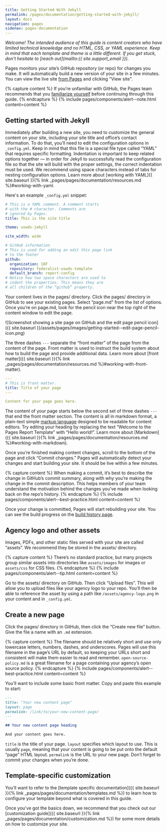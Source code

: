 ```yaml
---
title: Getting Started With Jekyll
permalink: /pages/documentation/getting-started-with-jekyll/
layout: docs
navigation: pages
sidenav: pages-documentation
---
```


_Welcome! The intended audience of this guide is content creators who have
limited technical knowledge and no HTML, CSS, or YAML experience. Keep in mind
that each template and theme is a little different. If you get stuck, don't
hesitate to [reach out](mailto:{{ site.support_email }})._

Pages monitors your site’s GitHub repository (or repo) for changes you
make. It will automatically build a new version of your site in a few minutes.
You can view the live site [from Pages](https://federalistapp.18f.gov/sites) and clicking
"View site".

{% capture content %}
If you’re unfamiliar with GitHub, the Pages team recommends that you
[familiarize
yourself](https://cloud.gov/pages/documentation/instructional-demos/#introduction-to-github-for-newcomers)
before continuing through this guide.
{% endcapture %}
{% include pages/components/alert--note.html content=content %}


## Getting started with Jekyll

Immediately after building a new site, you need to customize the general content
on your site, including your site title and office’s contact information. To do
that, you’ll need to edit the configuration options in `_config.yml`. Keep in
mind that this file is a special file type called “YAML” that requires specific
formatting. Indentation is important to keep related options together — in order
for Jekyll to successfully read the configuration file so that the site will
build with the proper settings, the correct indentation must be used. We
recommend using space characters instead of tabs for nesting configuration
options. Learn more about [working with YAML]{{ site.baseurl }}{% link _pages/pages/documentation/resources.md %}#working-with-yaml.

Here's an example `_config.yml` snippet:

```yaml
# This is a YAML comment. A comment starts
# with the # character. Comments are
# ignored by Pages.
title: This is the site title

theme: uswds-jekyll

site_width: wide

# GitHub information
# This is used for adding an edit this page link
# to the footer
github:
  organization: 18F
  repository: federalist-uswds-template
  default_branch: report-config
# Notice how two space characters are used to
# indent the properties. This means they are
# all children of the “github” property.
```

Your content lives in the pages/ directory. Click the pages/ directory in
GitHub to see your existing pages. Select “page.md” from the list of options.
Once you’re on page.md, look for the pencil icon near the top right of the
content window to edit the page.

![Screenshot showing a site page on GitHub and the edit page pencil icon]({{ site.baseurl }}/assets/pages/images/getting-started--edit-page-pencil-icon.png)

The three dashes `---` separate the “front matter” of the page from the content
of the page. Front matter is used to instruct the build system about how to
build the page and provide additional data. Learn more about
[front matter]({{ site.baseurl }}{% link _pages/pages/documentation/resources.md %}#working-with-front-matter).

```yaml
---
# This is front matter.
title: Title of your page
---

Content for your page goes here.
```

The content of your page starts below the second set of three dashes `---` that
end the front matter section. The content is all in markdown format,
a plain-text simple [markup language](https://en.wikipedia.org/wiki/Markup_language)
designed to be readable for content editors. Try editing your heading by
replacing the text “Welcome to the Pages Report Template” with “Hello
world!”. Learn more about [Markdown]({{ site.baseurl }}{% link _pages/pages/documentation/resources.md %}#working-with-markdown).

Once you’re finished making content changes, scroll to the bottom of the page
and click “Commit changes.” Pages will automatically detect your changes
and start building your site. It should be live within a few minutes.

{% capture content %}
When making a commit, it’s best to describe the change in
GitHub’s commit summary, along with why you’re making the change in the commit
description. This helps members of your team understand the motivation behind
the changes you’ve made when looking back on the repo’s history.
{% endcapture %}
{% include pages/components/alert--best-practice.html content=content %}

Once your change is committed, Pages will start rebuilding your site. You
can see the build progress on the [build history page](https://federalistapp.18f.gov/sites).<!--
TODO link to this site’s build history page. -->


## Agency logo and other assets

Images, PDFs, and other static files served with your site are called “assets”.
We recommend they be stored in the assets/ directory.

{% capture content %}
There’s no standard practice, but many projects group similar assets into
directories like `assets/images` for images or `assets/css` for CSS files.
{% endcapture %}
{% include pages/components/alert--tip.html content=content %}

Go to the assets/ directory on GitHub. Then click “Upload files”. This will
allow you to upload files like your agency logo to your repo. You’ll then be
able to reference the asset by using a path like `/assets/agency-logo.png` in
your content and in `_config.yml`.


## Create a new page

Click the pages/ directory in GitHub, then click the “Create new file” button.
Give the file a name with an `.md` extension.

{% capture content %}
The filename should be relatively short and use only lowercase
letters, numbers, dashes, and underscores. Pages will use this filename in
the page’s URL by default, so keeping your URLs short and consistent will make
them easier to read and remember. `open-source-policy.md` is a great filename
for a page containing your agency’s open source policy.
{% endcapture %}
{% include pages/components/alert--best-practice.html content=content %}

You’ll want to include some basic front matter. Copy and paste this example to
start:

```markdown
---
title: "Your new content page"
layout: page
permalink: /link/to/your-new-content-page/
---

## Your new content page heading

And your content goes here.
```

`title` is the title of your page. `layout` specifies which layout to use. This
is usually `page`, meaning that your content is going to be put onto the default
“page” HTML layout. `permalink` is the URL to your new page. Don’t forget to
commit your changes when you’re done.


## Template-specific customization

You’ll want to refer to the [template
specific documentation]({{ site.baseurl }}{% link _pages/pages/documentation/templates.md %})
to learn how to configure your template beyond what is covered in this guide.

Once you've got the basics down, we recommend that you check out our [customization
guide]({{ site.baseurl }}{% link _pages/pages/documentation/customization.md %}) for
some more details on how to customize your site.
